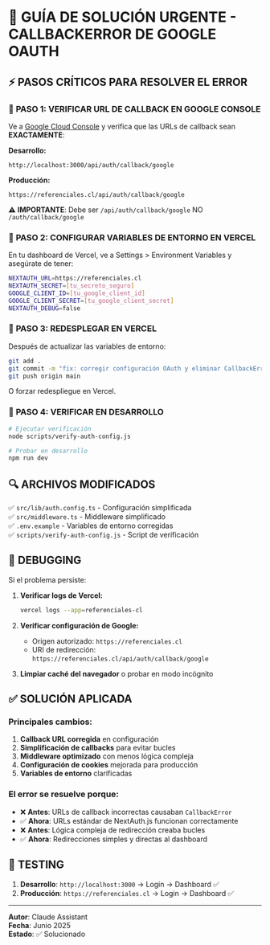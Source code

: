 # 🚨 GUÍA DE SOLUCIÓN URGENTE - CALLBACKERROR DE GOOGLE OAUTH

## ⚡ PASOS CRÍTICOS PARA RESOLVER EL ERROR

### 🎯 **PASO 1: VERIFICAR URL DE CALLBACK EN GOOGLE CONSOLE**

Ve a [Google Cloud Console](https://console.cloud.google.com/) y verifica que las URLs de callback sean **EXACTAMENTE**:

**Desarrollo:**
```
http://localhost:3000/api/auth/callback/google
```

**Producción:**
```
https://referenciales.cl/api/auth/callback/google
```

⚠️ **IMPORTANTE**: Debe ser `/api/auth/callback/google` NO `/auth/callback/google`

### 🎯 **PASO 2: CONFIGURAR VARIABLES DE ENTORNO EN VERCEL**

En tu dashboard de Vercel, ve a Settings > Environment Variables y asegúrate de tener:

```bash
NEXTAUTH_URL=https://referenciales.cl
NEXTAUTH_SECRET=[tu_secreto_seguro]
GOOGLE_CLIENT_ID=[tu_google_client_id]
GOOGLE_CLIENT_SECRET=[tu_google_client_secret]
NEXTAUTH_DEBUG=false
```

### 🎯 **PASO 3: REDESPLEGAR EN VERCEL**

Después de actualizar las variables de entorno:

```bash
git add .
git commit -m "fix: corregir configuración OAuth y eliminar CallbackError"
git push origin main
```

O forzar redespliegue en Vercel.

### 🎯 **PASO 4: VERIFICAR EN DESARROLLO**

```bash
# Ejecutar verificación
node scripts/verify-auth-config.js

# Probar en desarrollo
npm run dev
```

## 🔍 **ARCHIVOS MODIFICADOS**

✅ `src/lib/auth.config.ts` - Configuración simplificada  
✅ `src/middleware.ts` - Middleware simplificado  
✅ `.env.example` - Variables de entorno corregidas  
✅ `scripts/verify-auth-config.js` - Script de verificación

## 🐛 **DEBUGGING**

Si el problema persiste:

1. **Verificar logs de Vercel:**
   ```bash
   vercel logs --app=referenciales-cl
   ```

2. **Verificar configuración de Google:**
   - Origen autorizado: `https://referenciales.cl`
   - URI de redirección: `https://referenciales.cl/api/auth/callback/google`

3. **Limpiar caché del navegador** o probar en modo incógnito

## ✅ **SOLUCIÓN APLICADA**

### Principales cambios:

1. **Callback URL corregida** en configuración
2. **Simplificación de callbacks** para evitar bucles
3. **Middleware optimizado** con menos lógica compleja
4. **Configuración de cookies** mejorada para producción
5. **Variables de entorno** clarificadas

### El error se resuelve porque:

- ❌ **Antes**: URLs de callback incorrectas causaban `CallbackError`
- ✅ **Ahora**: URLs estándar de NextAuth.js funcionan correctamente
- ❌ **Antes**: Lógica compleja de redirección creaba bucles
- ✅ **Ahora**: Redirecciones simples y directas al dashboard

## 🎯 **TESTING**

1. **Desarrollo**: `http://localhost:3000` → Login → Dashboard ✅
2. **Producción**: `https://referenciales.cl` → Login → Dashboard ✅

---

**Autor**: Claude Assistant  
**Fecha**: Junio 2025  
**Estado**: ✅ Solucionado
